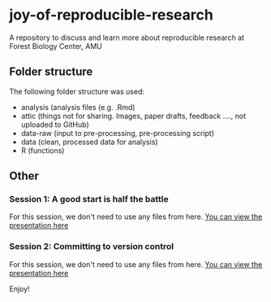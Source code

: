 # joy-of-reproducible-research
A repository to discuss and learn more about reproducible research at Forest Biology Center, AMU

## Folder structure
The following folder structure was used:
- analysis (analysis files (e.g. .Rmd)
- attic (things not for sharing. Images, paper drafts, feedback ...., not uploaded to GitHub)
- data-raw (input to pre-processing, pre-processing script)
- data (clean, processed data for analysis)
- R (functions)

## Other
### Session 1: A good start is half the battle
For this session, we don't need to use any files from here. [You can view the presentation here](https://www.canva.com/design/DAGZpA48W94/BjVajzzzWIUKNSR_oj31-g/view?utm_content=DAGZpA48W94&utm_campaign=designshare&utm_medium=link2&utm_source=uniquelinks&utlId=hd5ac4ff07b)

### Session 2: Committing to version control
For this session, we don't need to use any files from here. [You can view the presentation here](https://www.canva.com/design/DAGcKG-1rII/cvCpcieYM1rcztt6eFBCyw/view?utm_content=DAGcKG-1rII&utm_campaign=designshare&utm_medium=link2&utm_source=uniquelinks&utlId=h657671648d)

Enjoy!
